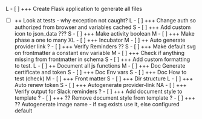 L - [ ] +++ Create Flask application to generate all files

- [ ] ++ Look at tests - why exception not caught?
      L - [ ] +++ Change auth so authorized from browser and variables cached
      S - [ ] +++ Add custom icon to json_data ???
      S - [ ] +++ Make activity boolean
      M - [ ] +++ Make phase a one to many
      XL - [ ] +++ Incubator
      M - [ ] ++ Auto generate provider link
      ? - [ ] +++ Verify Reminders ??
      S - [ ] +++ Make default svg on frontmatter a constant env variable
      M - [ ] +++ Check if anything missing from frontmatter in schema
      S - [ ] +++ Add custom formatting to test.
      L - [ ] ++ Document all js functions
      M - [ ] +++ Doc Generate certificate and token
      S - [ ] +++ Doc Env vars
      S - [ ] +++ Doc How to test (check)
      M - [ ] +++ Front matter
      S - [ ] +++ Dir structure
      L - [ ] +++ Auto renew token
      S - [ ] +++ Autogenerate provider-link
      NA - [ ] +++ Verify output for Slack reminders
      ? - [ ] +++ Add document style to template
      ? - [ ] +++ ?? Remove document style from template
      ? - [ ] +++ ?? Autogenerate image name - if svg exists use it, else configured default
